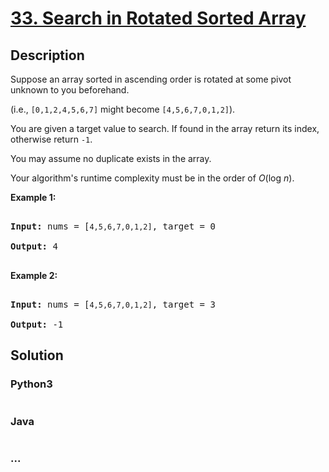 # [33. Search in Rotated Sorted Array](https://leetcode.com/problems/search-in-rotated-sorted-array)

## Description
<p>Suppose an array sorted in ascending order is rotated at some pivot unknown to you beforehand.</p>

<p>(i.e., <code>[0,1,2,4,5,6,7]</code> might become <code>[4,5,6,7,0,1,2]</code>).</p>

<p>You are given a target value to search. If found in the array return its index, otherwise return <code>-1</code>.</p>

<p>You may assume no duplicate exists in the array.</p>

<p>Your algorithm&#39;s runtime complexity must be in the order of&nbsp;<em>O</em>(log&nbsp;<em>n</em>).</p>

<p><strong>Example 1:</strong></p>

<pre>
<strong>Input:</strong> nums = [<code>4,5,6,7,0,1,2]</code>, target = 0
<strong>Output:</strong> 4
</pre>

<p><strong>Example 2:</strong></p>

<pre>
<strong>Input:</strong> nums = [<code>4,5,6,7,0,1,2]</code>, target = 3
<strong>Output:</strong> -1</pre>



## Solution
<!-- Type common method here -->


### Python3
<!-- Type special method here -->

```python

```

### Java
<!-- Type special method here -->

```java

```

### ...
```

```

